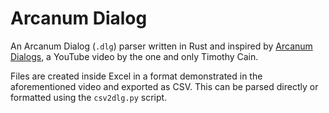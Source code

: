 # Arcanum Dialog

An Arcanum Dialog (`.dlg`) parser written in Rust and inspired
by [Arcanum Dialogs](https://www.youtube.com/watch?v=GYWEgQAh6So), a YouTube video by the one and only Timothy Cain.

Files are created inside Excel in a format demonstrated in the aforementioned video and exported as CSV. This can be
parsed directly or formatted using the `csv2dlg.py` script.